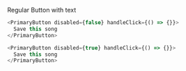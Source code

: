 Regular Button with text

```js
<PrimaryButton disabled={false} handleClick={() => {}}>
  Save this song
</PrimaryButton>
```

```js
<PrimaryButton disabled={true} handleClick={() => {}}>
  Save this song
</PrimaryButton>
```
